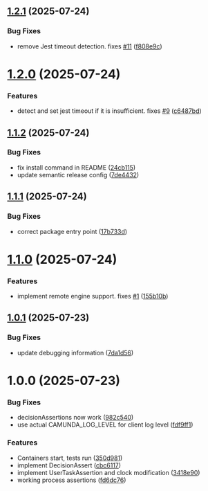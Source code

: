 ## [1.2.1](https://github.com/jwulf/camunda-process-test-js/compare/v1.2.0...v1.2.1) (2025-07-24)


### Bug Fixes

* remove Jest timeout detection. fixes [#11](https://github.com/jwulf/camunda-process-test-js/issues/11) ([f808e9c](https://github.com/jwulf/camunda-process-test-js/commit/f808e9ce54179fee152b5eacf12f4c1917845899))

# [1.2.0](https://github.com/jwulf/camunda-process-test-js/compare/v1.1.2...v1.2.0) (2025-07-24)


### Features

* detect and set jest timeout if it is insufficient. fixes [#9](https://github.com/jwulf/camunda-process-test-js/issues/9) ([c6487bd](https://github.com/jwulf/camunda-process-test-js/commit/c6487bd23574292db3c88eb4bb25bd47edabcd02))

## [1.1.2](https://github.com/jwulf/camunda-process-test-js/compare/v1.1.1...v1.1.2) (2025-07-24)


### Bug Fixes

* fix install command in README ([24cb115](https://github.com/jwulf/camunda-process-test-js/commit/24cb1157d41ffa6a2cab3985601c8bc00e728610))
* update semantic release config ([7de4432](https://github.com/jwulf/camunda-process-test-js/commit/7de4432225388430ee295619519e21cac5ebd091))

## [1.1.1](https://github.com/jwulf/camunda-process-test-js/compare/v1.1.0...v1.1.1) (2025-07-24)


### Bug Fixes

* correct package entry point ([17b733d](https://github.com/jwulf/camunda-process-test-js/commit/17b733de44fd187883be72ab9e5b1fb4479b2495))

# [1.1.0](https://github.com/jwulf/camunda-process-test-js/compare/v1.0.1...v1.1.0) (2025-07-24)


### Features

* implement remote engine support. fixes [#1](https://github.com/jwulf/camunda-process-test-js/issues/1) ([155b10b](https://github.com/jwulf/camunda-process-test-js/commit/155b10b74bf5475c25b054ec1d188293386fba07))

## [1.0.1](https://github.com/jwulf/camunda-process-test-js/compare/v1.0.0...v1.0.1) (2025-07-23)


### Bug Fixes

* update debugging information ([7da1d56](https://github.com/jwulf/camunda-process-test-js/commit/7da1d56275eff504bbaef149aae1b4c981fcb5f0))

# 1.0.0 (2025-07-23)


### Bug Fixes

* decisionAssertions now work ([982c540](https://github.com/jwulf/camunda-process-test-js/commit/982c5408d97b588245aaa892d05005e7384507eb))
* use actual CAMUNDA_LOG_LEVEL for client log level ([fdf9ff1](https://github.com/jwulf/camunda-process-test-js/commit/fdf9ff17947c064cf8f06930108e11da804c144f))


### Features

* Containers start, tests run ([350d981](https://github.com/jwulf/camunda-process-test-js/commit/350d981a6058466649133564a7f6dd39a4ad0bdf))
* implement DecisionAssert ([cbc6117](https://github.com/jwulf/camunda-process-test-js/commit/cbc61175294a0ea687241dca37427f285dff5151))
* implement UserTaskAssertion and clock modification ([3418e90](https://github.com/jwulf/camunda-process-test-js/commit/3418e9057732fd36a934a9f6cf0e68fbe02cb55d))
* working process assertions ([fd6dc76](https://github.com/jwulf/camunda-process-test-js/commit/fd6dc760c42a60a55e07e3cf0263910ba15e4c24))

